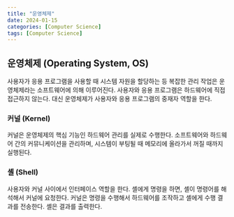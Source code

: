 ```yaml
---
title: "운영체제"
date: 2024-01-15
categories: [Computer Science]
tags: [Computer Science]
---
```


## 운영체제 (Operating System, OS)

사용자가 응용 프로그램을 사용할 때 시스템 자원을 할당하는 등 복잡한 관리 작업은 운영체제라는 소프트웨어에 의해 이루어진다. 사용자와 응용 프로그램은 하드웨어에 직접 접근하지 않는다. 대신 운영체제가 사용자와 응용 프로그램의 중재자 역할을 한다.



### 커널 (Kernel)

커널은 운영체제의 핵심 기능인 하드웨어 관리를 실제로 수행한다. 소프트웨어와 하드웨어 간의 커뮤니케이션을 관리하며, 시스템이 부팅될 때 메모리에 올라가서 꺼질 때까지 실행된다.



### 셸 (Shell)

사용자와 커널 사이에서 인터페이스 역할을 한다. 셸에게 명령을 하면, 셸이 명령어를 해석해서 커널에 요청한다. 커널은 명령을 수행해서 하드웨어를 조작하고 셸에게 수행 결과를 전송한다. 셸은 결과를 출력한다.